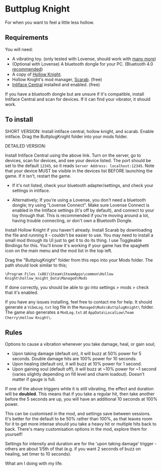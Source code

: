 # Buttplug Knight

For when you want to feel a little less hollow.

## Requirements

You will need:
* A vibrating toy. (only tested with Lovense, should work with [many more](https://iostindex.com/?filter0ButtplugSupport=7))
* (Optional with Lovense) A bluetooth dongle for your PC. (Bluetooth 4.0 [recommended](https://how.do.i.get.buttplug.in/hardware/bluetooth.html#can-i-use-a-bluetooth-5-dongle))
* A copy of [Hollow Knight](https://store.steampowered.com/app/367520/Hollow_Knight/).
* Hollow Knight's mod manager, [Scarab](https://github.com/fifty-six/Scarab/releases). (free)
* [Intiface Central](https://intiface.com/central/) installed and enabled. (free)

If you have a bluetooth dongle but are unsure if it's compatible, install Intiface Central and scan for devices. If it can find your vibrator, it should work.

## To install

SHORT VERSION: Install intiface central, hollow knight, and scarab. Enable intiface. Drag the ButtplugKnight folder into your mods folder.

DETAILED VERSION:

Install Intiface Central using the above link. Turn on the server, go to devices, scan for devices, and see your device listed. The port should be set to the default `12345`, so it reads `Server Address: localhost:12345`. Note that your device MUST be visible in the devices list BEFORE launching the game. If it isn't, restart the game.

* If it's not listed, check your bluetooth adapter/settings, and check your settings in intiface. 

* Alternatively; If you're using a Lovense, you don't need a bluetooth dongle; try using "Lovense Connect". Make sure Lovense Connect is enabled in the Intiface settings (it's off by default), and connect to your toy through that. This is recommended if you're moving around a lot, having trouble connecting, or don't own a Bluetooth Dongle.

Install Hollow Knight if you haven't already. Install Scarab by downloading the file and running it - couldn't be easier to use. You may need to install a small mod through its UI just to get it to do its thing. I use Toggleable Bindings for this. You'll know it's working if your game has the spaghetti icon on the main menu and the mod list in the top left.

Drag the "ButtplugKnight" folder from this repo into your Mods folder. The path should look similar to this;

`\Program Files (x86)\Steam\SteamApps\common\Hollow Knight\hollow_knight_Data\Managed\Mods`

If done correctly, you should be able to go into settings > mods > check that it's enabled. 

If you have any issues installing, feel free to contact me for help. It should generate a `VibeLog.txt` log file in the `Managed\Mods\ButtplugKnight\` folder. The game also generates a `ModLog.txt` at `AppData\LocalLow\Team Cherry\Hollow Knight\`.

## Rules

Options to cause a vibration whenever you take damage, heal, or gain soul;

* Upon taking damage (default on), it will buzz at 50% power for 5 seconds. Double damage hits are 100% power for 10 seconds.
* Upon healing (default on), it will buzz at 10% power for 1 second.
* Upon gaining soul (default off), it will buzz at ~10% power for ~1 second (varies slightly depending on fill level and charm loadout). Doesn't matter if gauge is full.

If one of the above triggers while it is still vibrating, the effect and duration will be **doubled**. This means that if you take a regular hit, then take another before the 5 seconds are up, you will have an additional 10 seconds at 100% power. 

This can be customised in the mod, and settings save between sessions. It's better for the default to be 50% rather than 100%, as that leaves room for it to get more intense should you take a heavy hit or multiple hits back to back. There's many customisation options in the mod, explore them for yourself!

Settings for intensity and duration are for the 'upon taking damage' trigger - others are about 1/5th of that (e.g. if you want 2 seconds of buzz on healing, set timer to 10 seconds).

What am I doing with my life.
